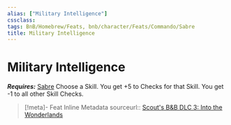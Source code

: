```yaml
---
alias: ["Military Intelligence"]
cssclass: 
tags: BnB/Homebrew/Feats, bnb/character/Feats/Commando/Sabre
title: Military Intelligence
---
```


# Military Intelligence
***Requires:*** [Sabre](../../../../77-Bunkers-n-Badasses-Sourcebook/Chapter-01-Creating-A-Vault-Hunter/Choosing-A-Class/Commando/Sabre.md)
Choose a Skill.
You get +5 to Checks for that Skill. You get -1 to all other Skill Checks.

> [!meta]- Feat Inline Metadata
> sourceurl:: [Scout's B&B DLC 3: Into the Wonderlands](https://docs.google.com/document/d/1MLOgrWwcLNTnP9PuXrKiLImy7SUh4hXO8arVUAlmdp0/edit)

